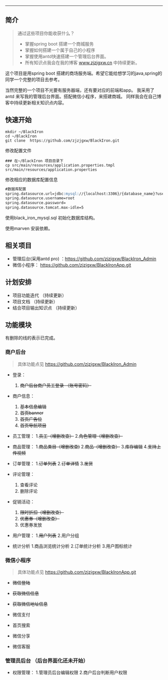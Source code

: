 ------------------------

## 简介

> 通过这些项目你能收获什么？
> * 掌握spring boot 搭建一个商城服务
> * 掌握如何搭建一个属于自己的小程序
> * 掌握使用antd快速搭建一个管理后台界面。
> * 所有知识点我会在我的博客 www.zjzjgxw.cn 中持续更新。

这个项目是用spring boot 搭建的商场服务端。希望它能给想学习的java,spring的同学一个完整的项目去参考。

当然完整的一个项目不光要有服务器端，还有要对应的前端和app。
我采用了antd 来写我的管理后台界面。搭配微信小程序，来搭建商城。
同样我会在自己博客中持续更新相关知识点内容。

## 快速开始


```shell script
mkdir ~/BlackIron
cd ~/BlackIron
git clone  https://github.com/zjzjgxw/BlackIron.git
```

修改配置文件
```shell script
### 在~/BlackIron 项目目录下
cp src/main/resources/application.properties.tmpl src/main/resources/application.properties
```

修改相应的数据库配置信息
```md
#数据库配置
spring.datasource.url=jdbc:mysql://{localhost:3306}/{database_name}?useSSL=false&serverTimezone=GMT%2B8&useAffectedRows=true
spring.datasource.username=root
spring.datasource.password=
spring.datasource.tomcat.max-idle=5
```

使用black_iron_mysql.sql 初始化数据库结构。


使用marven 安装依赖。



## 相关项目

- 管理后台(采用antd pro) ：<https://github.com/zjzjgxw/BlackIron_Admin>  
- 微信小程序： <https://github.com/zjzjgxw/BlackIronApp.git>


## 计划安排

- 项目功能迭代 （持续更新）
- 项目文档 （持续更新）
- 结合项目输出知识点 （持续更新）


## 功能模块
有删除的线的表示已完成。


### 商户后台
> 具体功能点见 <https://github.com/zjzjgxw/BlackIron_Admin>  

- 登录：
    1. ~~商户后台商户员工登录 （账号密码）~~

- 商户信息：
   1. ~~基本信息编辑~~
   2. ~~首页banner~~
   3. ~~首页广告位~~
   4. ~~首页导航项目~~
   

- 员工管理：
    1.~~员工（增删改查）~~
    2.~~角色管理（增删改查）~~

- 商品管理：
    1.~~商品类目（增删改查)~~
    2.~~商品（增删改查）~~
    3.~~库存编辑~~
    4.~~支持上传视频~~
    
- 订单管理：
    1.~~订单列表~~
    2.~~订单详情~~
    3.~~发货~~
   

- 评论管理：
    1. 查看评论
    2. 删除评论

- 促销活动：
    1. ~~限时折扣（增删改查）~~
    2. ~~优惠券（增删改查）~~
    3. 优惠券发放
    
- 用户管理：
    1.~~用户列表~~
    2.用户分组

- 统计分析
    1.商品浏览统计分析
    2.订单统计分析
    3.用户图标统计


### 微信小程序  
> 具体功能点见 <https://github.com/zjzjgxw/BlackIronApp.git>

- ~~微信登陆~~

- ~~获取微信信息~~

- ~~获取微信地址信息~~

- 微信支付

- 首页搜索

- 微信分享

- 微信客服

### 管理员后台 （后台界面化还未开始）

- 权限管理：
    1.管理员后台编辑权限
    2.商户后台判断用户权限
